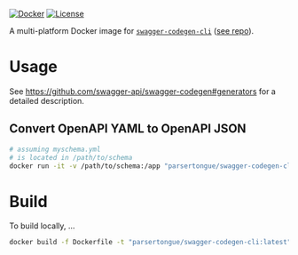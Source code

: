 [![Docker](https://github.com/clu-ling/docker-swagger-codegen-cli/actions/workflows/docker.yml/badge.svg)](https://github.com/clu-ling/docker-swagger-codegen-cli/actions/workflows/docker.yml) [![License](https://img.shields.io/badge/License-Apache%202.0-blue.svg)](https://opensource.org/licenses/Apache-2.0)

A multi-platform Docker image for [`swagger-codegen-cli`](https://github.com/swagger-api/swagger-codegen) ([see repo](https://github.com/clu-ling/docker-swagger-codegen-cli)).

# Usage

See https://github.com/swagger-api/swagger-codegen#generators for a detailed description.

## Convert OpenAPI YAML to OpenAPI JSON

```bash
# assuming myschema.yml 
# is located in /path/to/schema
docker run -it -v /path/to/schema:/app "parsertongue/swagger-codegen-cli:latest" generate -i /app/myschema.yml -l openapi
```

# Build

To build locally, ...
```bash
docker build -f Dockerfile -t "parsertongue/swagger-codegen-cli:latest" .
```